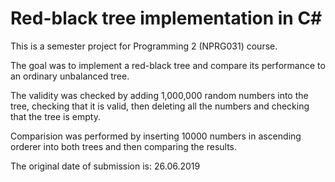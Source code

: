 # Red-black tree implementation in C#
This is a semester project for Programming 2 (NPRG031) course.

The goal was to implement a red-black tree and compare its performance to an ordinary unbalanced tree.

The validity was checked by adding 1,000,000 random numbers into the tree, checking that it is valid, then deleting all the numbers and checking that the tree is empty.

Comparision was performed by inserting 10000 numbers in ascending orderer into both trees and then comparing the results.

The original date of submission is: 26.06.2019
